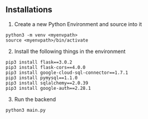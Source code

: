 ## Installations 
1. Create a new Python Environment and source into it 
```
python3 -m venv <myenvpath>
source <myenvpath>/bin/activate 
```

2. Install the following things in the environment 
```
pip3 install flask==3.0.2
pip3 install flask-cors==4.0.0
pip3 install google-cloud-sql-connector==1.7.1
pip3 install pymysql==1.1.0
pip3 install sqlalchemy==2.0.39
pip3 install google-auth==2.28.1
```

3. Run the backend 
```
python3 main.py
```